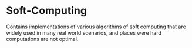 # Soft-Computing
Contains implementations of various algorithms of soft computing that are widely used in many real world scenarios, and places were hard computations are not optimal.
